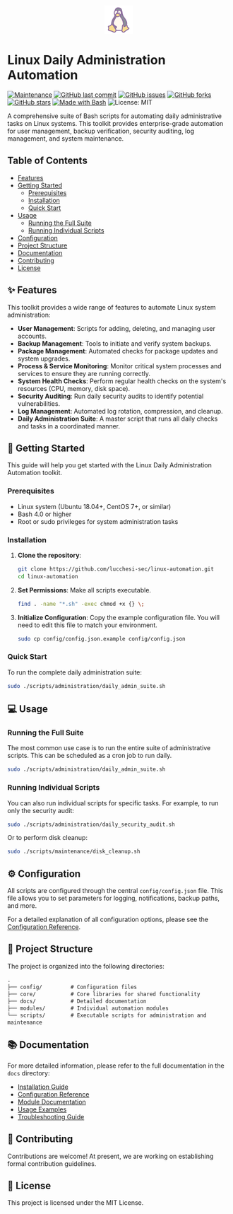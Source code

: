 <p align="center">
  <img src="icons8-linux-64.png" alt="Linux icon">
</p>

# Linux Daily Administration Automation

[![Maintenance](https://img.shields.io/badge/Maintained%3F-yes-green.svg)](https://github.com/lucchesi-sec/linux-automation/graphs/commit-activity)
[![GitHub last commit](https://img.shields.io/github/last-commit/lucchesi-sec/linux-automation.svg)](https://github.com/lucchesi-sec/linux-automation/commits/main)
[![GitHub issues](https://img.shields.io/github/issues/lucchesi-sec/linux-automation.svg)](https://github.com/lucchesi-sec/linux-automation/issues)
[![GitHub forks](https://img.shields.io/github/forks/lucchesi-sec/linux-automation.svg)](https://github.com/lucchesi-sec/linux-automation/network/members)
[![GitHub stars](https://img.shields.io/github/stars/lucchesi-sec/linux-automation.svg)](https://github.com/lucchesi-sec/linux-automation/stargazers)
[![Made with Bash](https://img.shields.io/badge/Made%20with-Bash-1f425f.svg)](https://www.gnu.org/software/bash/)
![License: MIT](https://img.shields.io/badge/License-MIT-yellow.svg)

A comprehensive suite of Bash scripts for automating daily administrative tasks on Linux systems. This toolkit provides enterprise-grade automation for user management, backup verification, security auditing, log management, and system maintenance.

## Table of Contents

- [Features](#-features)
- [Getting Started](#-getting-started)
  - [Prerequisites](#prerequisites)
  - [Installation](#installation)
  - [Quick Start](#quick-start)
- [Usage](#-usage)
  - [Running the Full Suite](#running-the-full-suite)
  - [Running Individual Scripts](#running-individual-scripts)
- [Configuration](#-configuration)
- [Project Structure](#-project-structure)
- [Documentation](#-documentation)
- [Contributing](#-contributing)
- [License](#-license)

## ✨ Features

This toolkit provides a wide range of features to automate Linux system administration:

-   **User Management**: Scripts for adding, deleting, and managing user accounts.
-   **Backup Management**: Tools to initiate and verify system backups.
-   **Package Management**: Automated checks for package updates and system upgrades.
-   **Process & Service Monitoring**: Monitor critical system processes and services to ensure they are running correctly.
-   **System Health Checks**: Perform regular health checks on the system's resources (CPU, memory, disk space).
-   **Security Auditing**: Run daily security audits to identify potential vulnerabilities.
-   **Log Management**: Automated log rotation, compression, and cleanup.
-   **Daily Administration Suite**: A master script that runs all daily checks and tasks in a coordinated manner.

## 🚀 Getting Started

This guide will help you get started with the Linux Daily Administration Automation toolkit.

### Prerequisites

-   Linux system (Ubuntu 18.04+, CentOS 7+, or similar)
-   Bash 4.0 or higher
-   Root or sudo privileges for system administration tasks

### Installation

1.  **Clone the repository**:
    ```bash
    git clone https://github.com/lucchesi-sec/linux-automation.git
    cd linux-automation
    ```

2.  **Set Permissions**:
    Make all scripts executable.
    ```bash
    find . -name "*.sh" -exec chmod +x {} \;
    ```

3.  **Initialize Configuration**:
    Copy the example configuration file. You will need to edit this file to match your environment.
    ```bash
    sudo cp config/config.json.example config/config.json
    ```

### Quick Start

To run the complete daily administration suite:

```bash
sudo ./scripts/administration/daily_admin_suite.sh
```

## 💻 Usage

### Running the Full Suite

The most common use case is to run the entire suite of administrative scripts. This can be scheduled as a cron job to run daily.

```bash
sudo ./scripts/administration/daily_admin_suite.sh
```

### Running Individual Scripts

You can also run individual scripts for specific tasks. For example, to run only the security audit:

```bash
sudo ./scripts/administration/daily_security_audit.sh
```

Or to perform disk cleanup:

```bash
sudo ./scripts/maintenance/disk_cleanup.sh
```

## ⚙️ Configuration

All scripts are configured through the central `config/config.json` file. This file allows you to set parameters for logging, notifications, backup paths, and more.

For a detailed explanation of all configuration options, please see the [Configuration Reference](docs/configuration.md).

## 📁 Project Structure

The project is organized into the following directories:

```
.
├── config/         # Configuration files
├── core/           # Core libraries for shared functionality
├── docs/           # Detailed documentation
├── modules/        # Individual automation modules
└── scripts/        # Executable scripts for administration and maintenance
```

## 📚 Documentation

For more detailed information, please refer to the full documentation in the `docs` directory:

-   [Installation Guide](docs/installation.md)
-   [Configuration Reference](docs/configuration.md)
-   [Module Documentation](docs/modules.md)
-   [Usage Examples](docs/examples.md)
-   [Troubleshooting Guide](docs/troubleshooting.md)

## 🤝 Contributing

Contributions are welcome! At present, we are working on establishing formal contribution guidelines.

## 📄 License

This project is licensed under the MIT License.
